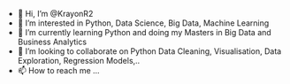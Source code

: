 - 👋 Hi, I’m @KrayonR2
- 👀 I’m interested in Python, Data Science, Big Data, Machine Learning 
- 🌱 I’m currently learning Python and doing my Masters in Big Data and Business Analytics
- 💞️ I’m looking to collaborate on Python Data Cleaning, Visualisation, Data Exploration, Regression Models,..
- 📫 How to reach me ...

<!---
KrayonR2/KrayonR2 is a ✨ special ✨ repository because its `README.md` (this file) appears on your GitHub profile.
You can click the Preview link to take a look at your changes.
--->

